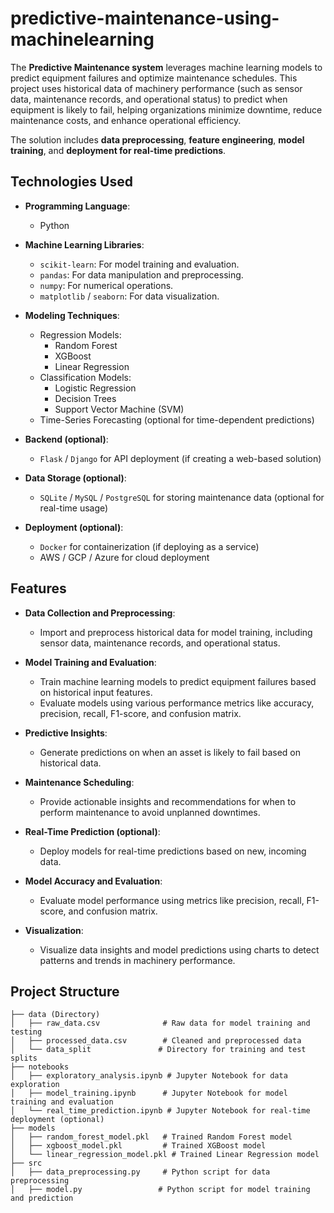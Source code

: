 # predictive-maintenance-using-machinelearning 

The **Predictive Maintenance system** leverages machine learning models to predict equipment failures and optimize maintenance schedules. This project uses historical data of machinery performance (such as sensor data, maintenance records, and operational status) to predict when equipment is likely to fail, helping organizations minimize downtime, reduce maintenance costs, and enhance operational efficiency.

The solution includes **data preprocessing**, **feature engineering**, **model training**, and **deployment for real-time predictions**.

## Technologies Used   
   
- **Programming Language**:   
  - Python 
 
- **Machine Learning Libraries**:  
  - `scikit-learn`: For model training and evaluation.  
  - `pandas`: For data manipulation and preprocessing. 
  - `numpy`: For numerical operations.      
  - `matplotlib` / `seaborn`: For data visualization.
 
- **Modeling Techniques**: 
  - Regression Models:  
    - Random Forest   
    - XGBoost
    - Linear Regression 
  - Classification Models:
    - Logistic Regression
    - Decision Trees
    - Support Vector Machine (SVM)
  - Time-Series Forecasting (optional for time-dependent predictions)

- **Backend (optional)**:
  - `Flask` / `Django` for API deployment (if creating a web-based solution)

- **Data Storage (optional)**:
  - `SQLite` / `MySQL` / `PostgreSQL` for storing maintenance data (optional for real-time usage)

- **Deployment (optional)**:
  - `Docker` for containerization (if deploying as a service)
  - AWS / GCP / Azure for cloud deployment

## Features

- **Data Collection and Preprocessing**: 
  - Import and preprocess historical data for model training, including sensor data, maintenance records, and operational status.

- **Model Training and Evaluation**: 
  - Train machine learning models to predict equipment failures based on historical input features. 
  - Evaluate models using various performance metrics like accuracy, precision, recall, F1-score, and confusion matrix.

- **Predictive Insights**: 
  - Generate predictions on when an asset is likely to fail based on historical data.

- **Maintenance Scheduling**: 
  - Provide actionable insights and recommendations for when to perform maintenance to avoid unplanned downtimes.

- **Real-Time Prediction (optional)**: 
  - Deploy models for real-time predictions based on new, incoming data.

- **Model Accuracy and Evaluation**: 
  - Evaluate model performance using metrics like precision, recall, F1-score, and confusion matrix.

- **Visualization**: 
  - Visualize data insights and model predictions using charts to detect patterns and trends in machinery performance. 

## Project Structure

```plaintext
├── data (Directory)
│   ├── raw_data.csv              # Raw data for model training and testing
│   ├── processed_data.csv        # Cleaned and preprocessed data
│   └── data_split               # Directory for training and test splits
├── notebooks
│   ├── exploratory_analysis.ipynb # Jupyter Notebook for data exploration
│   ├── model_training.ipynb      # Jupyter Notebook for model training and evaluation
│   └── real_time_prediction.ipynb # Jupyter Notebook for real-time deployment (optional)
├── models
│   ├── random_forest_model.pkl   # Trained Random Forest model
│   ├── xgboost_model.pkl         # Trained XGBoost model
│   └── linear_regression_model.pkl # Trained Linear Regression model
├── src
│   ├── data_preprocessing.py     # Python script for data preprocessing
│   ├── model.py                 # Python script for model training and prediction
